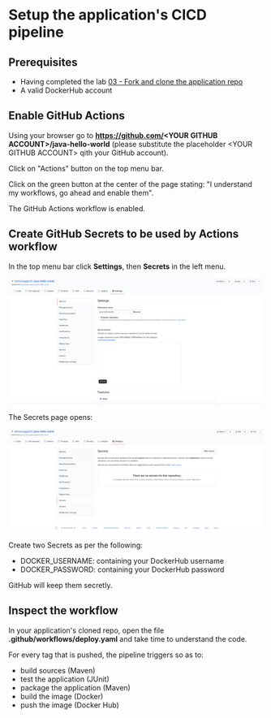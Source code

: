 # Setup the application's CICD pipeline

## Prerequisites

- Having completed the lab [03 - Fork and clone the application repo](../labs/03-Fork_and_clone_the_application_repo/README.md)
- A valid DockerHub account

## Enable GitHub Actions

Using your browser go to **https://github.com/<YOUR GITHUB ACCOUNT\>/java-hello-world** (please substitute the placeholder \<YOUR GITHUB ACCOUNT\> qith your GitHub account).

Click on "Actions" button on the top menu bar.

Click on the green button at the center of the page stating: "I understand my workflows, go ahead and enable them".

The GitHub Actions workflow is enabled.

## Create GitHub Secrets to be used by Actions workflow

In the top menu bar click **Settings**, then **Secrets** in the left menu.

![](img/1.png)

The Secrets page opens:

![](img/2.png)

Create two Secrets as per the following:

- DOCKER_USERNAME: containing your DockerHub username
- DOCKER_PASSWORD: containing your DockerHub password

GitHub will keep them secretly.

## Inspect the workflow

In your application's cloned repo, open the file **.github/workflows/deploy.yaml** and take time to understand the code.

For every tag that is pushed, the pipeline triggers so as to:

- build sources (Maven)
- test the application (JUnit)
- package the application (Maven)
- build the image (Docker)
- push the image (Docker Hub)